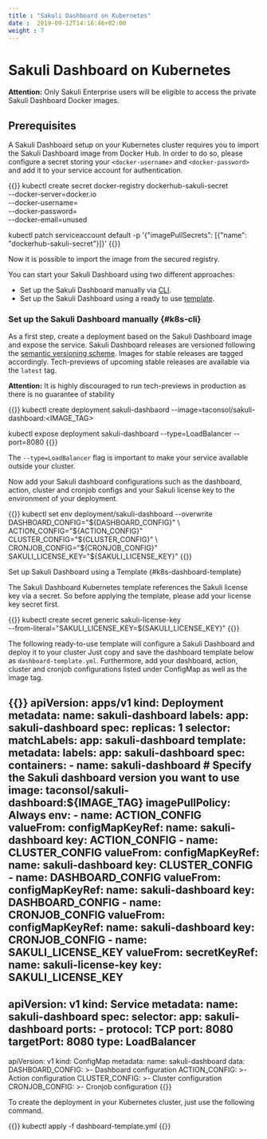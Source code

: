 ```yaml
---
title : "Sakuli Dashboard on Kubernetes"
date :  2019-09-12T14:16:46+02:00
weight : 7
---
```


# Sakuli Dashboard on Kubernetes

**Attention:** Only Sakuli Enterprise users will be eligible to access the private Sakuli Dashboard Docker images.

## Prerequisites
A Sakuli Dashboard setup on your Kubernetes cluster requires you to import the Sakuli Dashboard image from Docker Hub. In order to do so, please configure a secret storing your `<docker-username>` and `<docker-password>` and add it to your service account for authentication.

{{<highlight bash>}}
kubectl create secret docker-registry dockerhub-sakuli-secret \
 --docker-server=docker.io \
 --docker-username=<docker-username> \
 --docker-password=<docker-password> \
 --docker-email=unused
 
kubectl patch serviceaccount default -p '{"imagePullSecrets": [{"name": "dockerhub-sakuli-secret"}]}'
{{</highlight>}}
 
Now it is possible to import the image from the secured registry.

You can start your Sakuli Dashboard using two different approaches:
- Set up the Sakuli Dashboard manually via [CLI](#k8s-cli).
- Set up the Sakuli Dashboard using a ready to use [template](#k8s-dashboard-template).
 
### Set up the Sakuli Dashboard manually {#k8s-cli}

As a first step, create a deployment based on the Sakuli Dashboard image and expose the service.
Sakuli Dashboard releases are versioned following the [semantic versioning scheme](https://semver.org/).
Images for stable releases are tagged accordingly.
Tech-previews of upcoming stable releases are available via the `latest` tag.

**Attention:** It is highly discouraged to run tech-previews in production as there is no guarantee of stability

{{<highlight bash>}}
kubectl create deployment sakuli-dashbaord --image=taconsol/sakuli-dashboard:<IMAGE_TAG>

kubectl expose deployment sakuli-dashboard --type=LoadBalancer --port=8080
{{</highlight>}}

The `--type=LoadBalancer` flag is important to make your service available outside your cluster.

Now add your Sakuli dashboard configurations such as the dashboard, action, cluster and cronjob configs and your 
Sakuli license key to the environment of your deployment.

{{<highlight bash>}}
kubectl set env deployment/sakuli-dashboard --overwrite \
 DASHBOARD_CONFIG="${DASHBOARD_CONFIG}" \
 ACTION_CONFIG="${ACTION_CONFIG}" \
 CLUSTER_CONFIG="${CLUSTER_CONFIG}" \
 CRONJOB_CONFIG="${CRONJOB_CONFIG}" \
 SAKULI_LICENSE_KEY="${SAKULI_LICENSE_KEY}"
{{</highlight>}}

Set up Sakuli Dashboard using a Template {#k8s-dashboard-template}

The Sakuli Dashboard Kubernetes template references the Sakuli license key via a secret.
So before applying the template, please add your license key secret first.
 
{{<highlight bash>}}
kubectl create secret generic sakuli-license-key \
 --from-literal="SAKULI_LICENSE_KEY=${SAKULI_LICENSE_KEY}"
{{</highlight>}}

The following ready-to-use template will configure a Sakuli Dashboard and deploy it to your cluster
Just copy and save the dashboard template below as `dashboard-template.yml`. Furthermore, add your dashboard, action, 
cluster and cronjob configurations listed under ConfigMap as well as the image tag.

{{<highlight yaml>}}
apiVersion: apps/v1
kind: Deployment
metadata:
  name: sakuli-dashboard
  labels:
    app: sakuli-dashboard
spec:
  replicas: 1
  selector:
    matchLabels:
      app: sakuli-dashboard
  template:
    metadata:
      labels:
        app: sakuli-dashboard
    spec:
      containers:
        - name: sakuli-dashboard
          # Specify the Sakuli dashboard version you want to use
          image: taconsol/sakuli-dashboard:${IMAGE_TAG}
          imagePullPolicy: Always
          env:
            - name: ACTION_CONFIG
              valueFrom:
                configMapKeyRef:
                  name: sakuli-dashboard
                  key: ACTION_CONFIG
            - name: CLUSTER_CONFIG
              valueFrom:
                configMapKeyRef:
                  name: sakuli-dashboard
                  key: CLUSTER_CONFIG
            - name: DASHBOARD_CONFIG
              valueFrom:
                configMapKeyRef:
                  name: sakuli-dashboard
                  key: DASHBOARD_CONFIG
            - name: CRONJOB_CONFIG
              valueFrom:
                configMapKeyRef:
                  name: sakuli-dashboard
                  key: CRONJOB_CONFIG
            - name: SAKULI_LICENSE_KEY
              valueFrom:
                secretKeyRef:
                  name: sakuli-license-key
                  key: SAKULI_LICENSE_KEY
---
apiVersion: v1
kind: Service
metadata:
  name: sakuli-dashboard
spec:
  selector:
    app: sakuli-dashboard
  ports:
    - protocol: TCP
      port: 8080
      targetPort: 8080
  type: LoadBalancer
---
apiVersion: v1
kind: ConfigMap
metadata:
  name: sakuli-dashboard
data:
  DASHBOARD_CONFIG: >-
    Dashboard configuration
  ACTION_CONFIG: >-
    Action configuration
  CLUSTER_CONFIG: >-
    Cluster configuration
  CRONJOB_CONFIG: >-
    Cronjob configuration
{{</highlight>}}  

To create the deployment in your Kubernetes cluster, just use the following command.

{{<highlight bash>}}
kubectl apply -f dashboard-template.yml
{{</highlight>}}  
